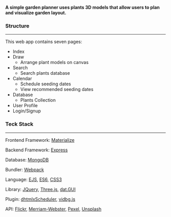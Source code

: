 **A simple garden planner uses plants 3D models that allow users to plan and visualize garden layout.**



### Structure

------------------

This web app contains seven pages: 

 - Index
 - Draw
   - Arrange plant models on canvas 
- Search
  - Search plants database
- Calendar
  - Schedule seeding dates
  - View recommended seeding dates
- Database
  - Plants Collection
- User Profile
- Login/Signup

### Teck Stack

--------------

Frontend Framework: [Materialize](https://materializecss.com/)

Backend Framework: [Express](https://expressjs.com/)

Database: [MongoDB](https://www.mongodb.com/)

Bundler: [Webpack](https://webpack.js.org/)

Language: [EJS](https://ejs.co/), [ES6](https://github.com/lukehoban/es6features#readme), [CSS3](https://www.w3.org/TR/2001/WD-css3-roadmap-20010523/)

Library: [JQuery](https://jquery.com/), [Three.js](https://threejs.org/), [dat.GUI](https://github.com/dataarts/dat.gui)

Plugin: [dhtmlxScheduler](https://github.com/DHTMLX/scheduler), [vidbg.js](https://github.com/blakewilson/vidbg)

API: [Flickr](https://www.flickr.com/services/api/), [Merriam-Webster](https://dictionaryapi.com/), [Pexel](https://www.pexels.com/api/), [Unsplash](https://unsplash.com/developers)

